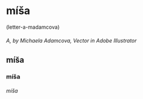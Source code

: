 # míša
(letter-a-madamcova)
###### *A*, by Michaela Adamcova, Vector in Adobe Illustrator
## míša
### míša
###### míša
